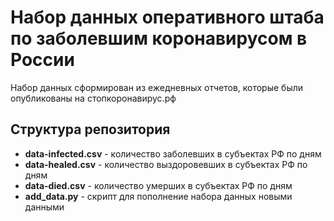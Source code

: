 # Набор данных оперативного штаба по заболевшим коронавирусом в России
Набор данных сформирован из ежедневных отчетов, которые были опубликованы на стопкоронавирус.рф

## Структура репозитория
* **data-infected.csv** - количество заболевших в субъектах РФ по дням
* **data-healed.csv** - количество выздоровевших в субъектах РФ по дням
* **data-died.csv** - количество умерших в субъектах РФ по дням
* **add_data.py** - скрипт для пополнение набора данных новыми данными
